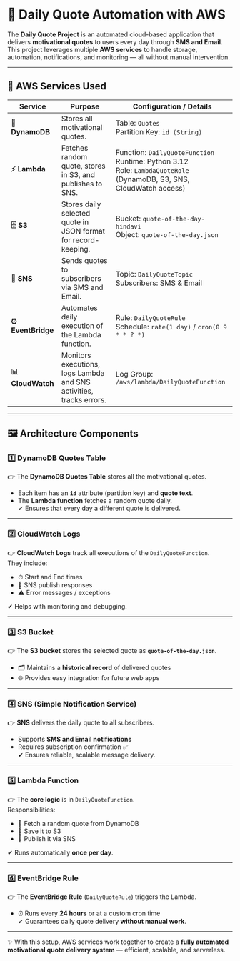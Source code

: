 # 🌟 Daily Quote Automation with AWS  

The **Daily Quote Project** is an automated cloud-based application that delivers **motivational quotes** to users every day through **SMS and Email**.  
This project leverages multiple **AWS services** to handle storage, automation, notifications, and monitoring — all without manual intervention.  

---

## 🚀 AWS Services Used  

| Service         | Purpose                                                                 | Configuration / Details |
|-----------------|-------------------------------------------------------------------------|-------------------------|
| **📂 DynamoDB**    | Stores all motivational quotes.                                         | Table: `Quotes` <br> Partition Key: `id (String)` |
| **⚡ Lambda**      | Fetches random quote, stores in S3, and publishes to SNS.              | Function: `DailyQuoteFunction` <br> Runtime: Python 3.12 <br> Role: `LambdaQuoteRole` (DynamoDB, S3, SNS, CloudWatch access) |
| **🗄️ S3**          | Stores daily selected quote in JSON format for record-keeping.         | Bucket: `quote-of-the-day-hindavi` <br> Object: `quote-of-the-day.json` |
| **📢 SNS**         | Sends quotes to subscribers via SMS and Email.                         | Topic: `DailyQuoteTopic` <br> Subscribers: SMS & Email |
| **⏰ EventBridge** | Automates daily execution of the Lambda function.                      | Rule: `DailyQuoteRule` <br> Schedule: `rate(1 day)` / `cron(0 9 * * ? *)` |
| **📊 CloudWatch**  | Monitors executions, logs Lambda and SNS activities, tracks errors.    | Log Group: `/aws/lambda/DailyQuoteFunction` |

---

## 🖼️ Architecture Components  

### 1️⃣ DynamoDB Quotes Table  
👉 The **DynamoDB Quotes Table** stores all the motivational quotes.  
- Each item has an **`id`** attribute (partition key) and **quote text**.  
- The **Lambda function** fetches a random quote daily.  
✔ Ensures that every day a different quote is delivered.  

---

### 2️⃣ CloudWatch Logs  
👉 **CloudWatch Logs** track all executions of the `DailyQuoteFunction`.  
They include:  
- ⏱ Start and End times  
- 📩 SNS publish responses  
- ⚠️ Error messages / exceptions  

✔ Helps with monitoring and debugging.  

---

### 3️⃣ S3 Bucket  
👉 The **S3 bucket** stores the selected quote as **`quote-of-the-day.json`**.  
- 🗂 Maintains a **historical record** of delivered quotes  
- 🌐 Provides easy integration for future web apps  

---

### 4️⃣ SNS (Simple Notification Service)  
👉 **SNS** delivers the daily quote to all subscribers.  
- Supports **SMS and Email notifications**  
- Requires subscription confirmation ✅  
✔ Ensures reliable, scalable message delivery.  

---

### 5️⃣ Lambda Function  
👉 The **core logic** is in `DailyQuoteFunction`.  
Responsibilities:  
- 🎲 Fetch a random quote from DynamoDB  
- 📝 Save it to S3  
- 📢 Publish it via SNS  

✔ Runs automatically **once per day**.  

---

### 6️⃣ EventBridge Rule  
👉 The **EventBridge Rule** (`DailyQuoteRule`) triggers the Lambda.  
- ⏰ Runs every **24 hours** or at a custom cron time  
✔ Guarantees daily quote delivery **without manual work**.  

---

✨ With this setup, AWS services work together to create a **fully automated motivational quote delivery system** — efficient, scalable, and serverless.  

